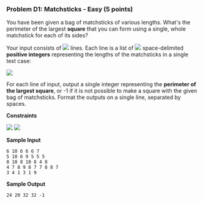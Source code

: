 ### Problem D1: Matchsticks - Easy (5 points)
You have been given a bag of matchsticks of various lengths.  What's the perimeter of the largest **square** that you can form using a single, whole matchstick for each of its sides?

Your input consists of <img src="https://latex.codecogs.com/png.latex?20"> lines.  Each line is a list of <img src="https://latex.codecogs.com/png.latex?N"> space-delimited **positive integers** representing the lengths of the matchsticks in a single test case:

<img src="https://latex.codecogs.com/png.latex?M_0\text{&space;}M_1\text{&space;...&space;}M_{N-1}">

For each line of input, output a single integer representing the **perimeter of the largest square**, or -1 if it is not possible to make a square with the given bag of matchsticks.  Format the outputs on a single line, separated by spaces.

**Constraints**

<img src="https://latex.codecogs.com/png.latex?0<N\leq100000">
<img src="https://latex.codecogs.com/png.latex?0<M_i\leq100000\text{&space;}\forall0\leq\text{}i<N">

**Sample Input**
```
6 10 6 6 6 7
5 10 6 9 5 5 5
8 10 8 10 8 4 8
4 7 8 9 8 7 7 8 8 7
3 4 1 3 1 9
```
**Sample Output**
```
24 20 32 32 -1
```